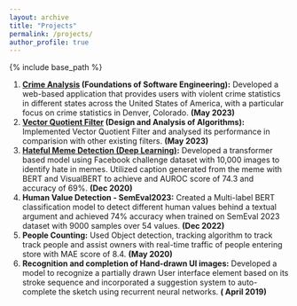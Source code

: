 ```yaml
---
layout: archive
title: "Projects"
permalink: /projects/
author_profile: true
---
```


{% include base_path %}

1. __[Crime Analysis](https://github.com/CSCI-5828-Foundations-Sftware-Engr/GitGurus-Project) (Foundations of Software Engineering):__ Developed a web-based application that provides users with violent crime statistics in different states across the United States of America, with a particular focus on crime statistics in Denver, Colorado. __(May 2023)__
2. __[Vector Quotient Filter](https://github.com/Bhoomika-Singla/VQF) (Design and Analysis of Algorithms):__ Implemented Vector Quotient Filter and analysed its performance in comparision with other existing filters. __(May 2023)__
3. __[Hateful Meme Detection (Deep Learning)](https://github.com/Shanthi17/HateMeme_Classification):__ Developed a transformer based model using Facebook challenge dataset with 10,000 images to identify hate in memes. Utilized caption generated from the meme with BERT and VisualBERT to achieve and AUROC score of 74.3 and accuracy of 69%. __(Dec 2020)__
4. __Human Value Detection - SemEval2023:__ Created a Multi-label BERT classification model to detect different human values behind a textual argument and achieved 74% accuracy when trained on SemEval 2023 dataset with 9000 samples over 54 values. __(Dec 2022)__
5. __People Counting:__ Used Object detection, tracking algorithm to track track people and assist owners with real-time traffic of people entering store with MAE score of 8.4. __(May 2020)__
6. __Recognition and completion of Hand-drawn UI images:__ Developed a model to recognize a partially drawn User interface element based on its stroke sequence and incorporated a suggestion system to auto-complete the sketch using recurrent neural
networks. __( April 2019)__
